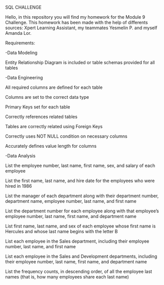 SQL CHALLENGE


Hello, in this repository you will find my homework for the Module 9 Challenge. This homework has been made with the help of differents sources: Xpert Learning Assistant, my teammates Yesmelin P. and myself Amanda Lor.

Requirements:

-Data Modeling 

Entity Relationship Diagram is included or table schemas provided for all tables 


-Data Engineering

All required columns are defined for each table

Columns are set to the correct data type 

Primary Keys set for each table

Correctly references related tables

Tables are correctly related using Foreign Keys

Correctly uses NOT NULL condition on necessary columns

Accurately defines value length for columns 


-Data Analysis

List the employee number, last name, first name, sex, and salary of each employee

List the first name, last name, and hire date for the employees who were hired in 1986

List the manager of each department along with their department number, department name, employee number, last name, and first name 

List the department number for each employee along with that employee’s employee number, last name, first name, and department name

List first name, last name, and sex of each employee whose first name is Hercules and whose last name begins with the letter B 

List each employee in the Sales department, including their employee number, last name, and first name 

List each employee in the Sales and Development departments, including their employee number, last name, first name, and department name 

List the frequency counts, in descending order, of all the employee last names (that is, how many employees share each last name) 
